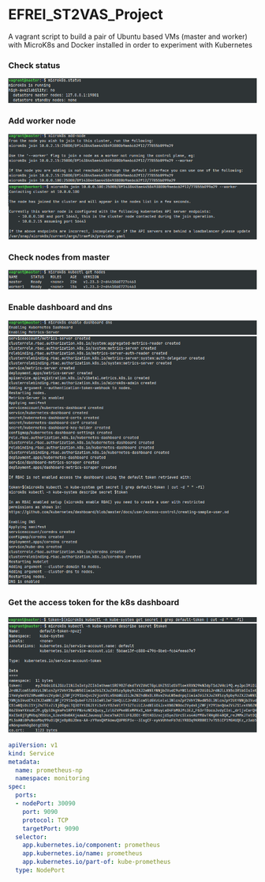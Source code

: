 # EFREI_ST2VAS_Project
A vagrant script to build a pair of Ubuntu based VMs (master and worker) with MicroK8s and Docker installed in order to experiment with Kubernetes

### Check status
![Check status](img/1.png)


### Add worker node
![](img/2.png)
![](img/3.png)

### Check nodes from master
![Check nodes](img/4.png)

### Enable dashboard and dns
![dashboard](img/5.png)
![dashboard](img/6.png)

### Get the access token for the k8s dashboard
![dashboard](img/7.png)
![dashboard](img/8.png)


```yaml
apiVersion: v1
kind: Service
metadata:
  name: prometheus-np
  namespace: monitoring
spec:
  ports:
  - nodePort: 30090
    port: 9090
    protocol: TCP
    targetPort: 9090
  selector:
    app.kubernetes.io/component: prometheus
    app.kubernetes.io/name: prometheus
    app.kubernetes.io/part-of: kube-prometheus
  type: NodePort
```
